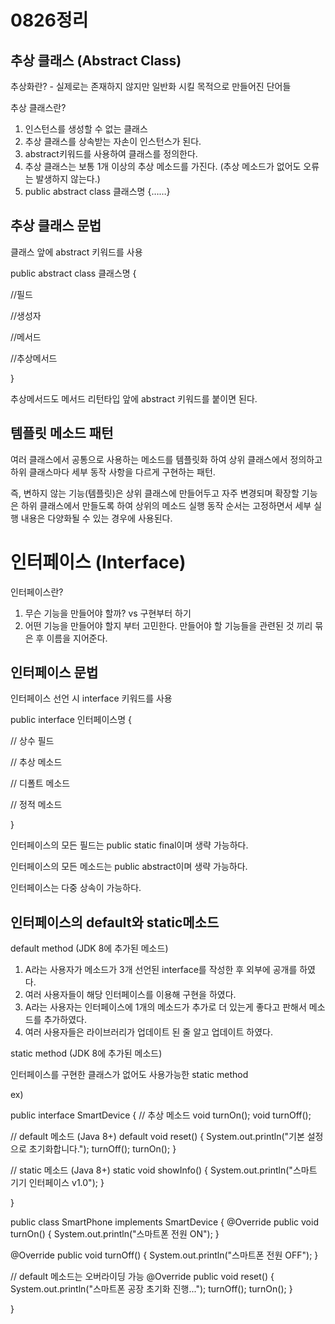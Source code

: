 # 0826정리

## 추상 클래스 (Abstract Class)

추상화란? - 실제로는 존재하지 않지만 일반화 시킬 목적으로 만들어진 단어들

추상 클래스란? 

1. 인스턴스를 생성할 수 없는 클래스
2. 추상 클래스를 상속받는 자손이 인스턴스가 된다.
3. abstract키워드를 사용하여 클래스를 정의한다.
4. 추상 클래스는 보통 1개 이상의 추상 메소드를 가진다. (추상 메소드가 없어도 오류는 발생하지 않는다.)
5. public abstract class 클래스명 {……}

## 추상 클래스 문법

클래스 앞에 abstract 키워드를 사용

public abstract class 클래스명 {

//필드

//생성자

//메서드

//추상메서드

}

추상메서드도 메서드 리턴타입 앞에 abstract 키워드를 붙이면 된다.

## 템플릿 메소드 패턴

여러 클래스에서 공통으로 사용하는 메소드를 템플릿화 하여 상위 클래스에서 정의하고 하위 클래스마다 세부 동작 사항을 다르게 구현하는 패턴.

즉, 변하지 않는 기능(템플릿)은 상위 클래스에 만들어두고 자주 변경되며 확장할 기능은 하위 클래스에서 만들도록 하여 상위의 메소드 실행 동작 순서는 고정하면서 세부 실행 내용은 다양화될 수 있는 경우에 사용된다.

# 인터페이스 (Interface)

인터페이스란?

1. 무슨 기능을 만들어야 할까? vs 구현부터 하기
2. 어떤 기능을 만들어야 할지 부터 고민한다. 만들어야 할 기능들을 관련된 것 끼리 묶은 후 이름을 지어준다.

## 인터페이스 문법

인터페이스 선언 시 interface 키워드를 사용

public interface 인터페이스명 {

// 상수 필드

// 추상 메소드

// 디폴트 메소드

// 정적 메소드

}

인터페이스의 모든 필드는 public static final이며 생략 가능하다.

인터페이스의 모든 메소드는 public abstract이며 생략 가능하다.

인터페이스는 다중 상속이 가능하다.

## 인터페이스의 default와 static메소드

default method (JDK 8에 추가된 메소드)

1. A라는 사용자가 메소드가 3개 선언된 interface를 작성한 후 외부에 공개를 하였다.
2. 여러 사용자들이 해당 인터페이스를 이용해 구현을 하였다.
3. A라는 사용자는 인터페이스에 1개의 메소드가 추가로 더 있는게 좋다고 판해서 메소드를 추가하였다.
4. 여러 사용자들은 라이브러리가 업데이트 된 줄 알고 업데이트 하였다.

static method (JDK 8에 추가된 메소드)

인터페이스를 구현한 클래스가 없어도 사용가능한 static method

ex)

public interface SmartDevice {
// 추상 메소드
void turnOn();
void turnOff();

// default 메소드 (Java 8+)
default void reset() {
    System.out.println("기본 설정으로 초기화합니다.");
    turnOff();
    turnOn();
}

// static 메소드 (Java 8+)
static void showInfo() {
    System.out.println("스마트 기기 인터페이스 v1.0");
}

}

public class SmartPhone implements SmartDevice {
@Override
public void turnOn() {
System.out.println("스마트폰 전원 ON");
}

@Override
public void turnOff() {
    System.out.println("스마트폰 전원 OFF");
}

// default 메소드는 오버라이딩 가능
@Override
public void reset() {
    System.out.println("스마트폰 공장 초기화 진행...");
    turnOff();
    turnOn();
}

}